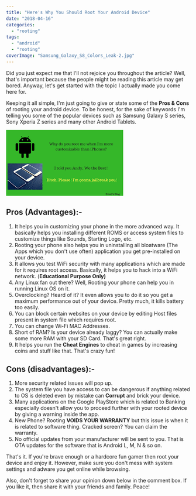 ```yaml
---
title: "Here's Why You Should Root Your Android Device"
date: "2018-04-16"
categories: 
  - "rooting"
tags: 
  - "android"
  - "rooting"
coverImage: "Samsung_Galaxy_S8_Colors_Leak-2.jpg"
---
```


Did you just expect me that I'll not rejoice you throughout the article? Well, that's important because the people might be reading this article may get bored. Anyway, let's get started with the topic I actually made you come here for.

Keeping it all simple, I'm just going to give or state some of the **Pros & Cons** of rooting your android device. To be honest, for the sake of keywords I'm telling you some of the popular devices such as Samsung Galaxy S series, Sony Xperia Z series and many other Android Tablets.

[![Advantages & Disadvantages of rooting your android device, Emad's Blog](images/Add%2Ba%2Blittle%2Bbit%2Bof%2Bbody%2Btext.png)](https://2.bp.blogspot.com/-m2oAplr8NPw/WtUHlKO4wgI/AAAAAAAAPP8/9TtEO_6xYIYbUvhBzmgMnccms44PXCU6QCLcBGAs/s1600/Add%2Ba%2Blittle%2Bbit%2Bof%2Bbody%2Btext.png)

## Pros (Advantages):-

1. It helps you in customizing your phone in the more advanced way. It basically helps you installing different ROMS or access system files to customize things like Sounds, Starting Logo, etc.
2. Rooting your phone also helps you in uninstalling all bloatware (The Apps which you don't use often) application you get pre-installed on your device. 
3. It allows you test WiFi security with many applications which are made for it requires root access. Basically, it helps you to hack into a WiFi network. (**Educational Purpose Only)**
4. Any Linux fan out there? Well, Rooting your phone can help you in running Linux OS on it.
5. Overclocking? Heard of it? It even allows you to do it so you get a maximum performance out of your device. Pretty much, it kills battery too easily.
6. You can block certain websites on your device by editing Host files present in system file which requires root.
7. You can change Wi-Fi MAC Addresses.
8. Short of RAM? Is your device already laggy? You can actually make some more RAM with your SD Card. That's great right.
9. It helps you run the **Cheat Engines** to cheat in games by increasing coins and stuff like that. That's crazy fun!

## Cons (disadvantages):-

1. More security related issues will pop up. 
2. The system file you have access to can be dangerous if anything related to OS is deleted even by mistake can **Corrupt** and brick your device.
3. Many applications on the Google PlayStore which is related to Banking especially doesn't allow you to proceed further with your rooted device by giving a warning inside the app.
4. New Phone? Rooting **VOIDS YOUR WARRANTY** but this issue is when it is related to software thing. Cracked screen? You can claim the warranty.
5. No official updates from your manufacturer will be sent to you. That is OTA updates for the software that is Android L, M, N & so on.

That's it. If you're brave enough or a hardcore fun gamer then root your device and enjoy it. However, make sure you don't mess with system settings and adware you get online while browsing.  

Also, don't forget to share your opinion down below in the comment box. If you like it, then share it with your friends and family. Peace!
